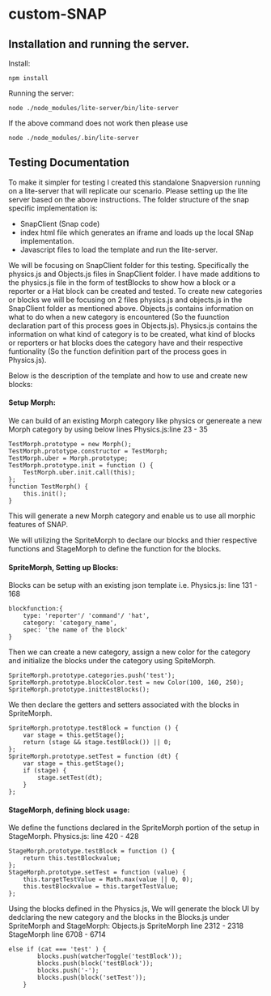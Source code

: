 # custom-SNAP

## Installation and running the server.

Install:

```
npm install
```

Running the server:

```
node ./node_modules/lite-server/bin/lite-server
```

If the above command does not work then please use

```
node ./node_modules/.bin/lite-server
```

## Testing Documentation

To make it simpler for testing I created this standalone Snapversion running on a lite-server that will replicate our scenario.
Please setting up the lite server based on the above instructions.
The folder structure of the snap specific implementation is:
 - SnapClient (Snap code)
 - index html file which generates an iframe and loads up the local SNap implementation. 
 - Javascript files to load the template and run the lite-server.

We will be focusing on SnapClient folder for this testing. Specifically the physics.js and Objects.js files in SnapClient folder.
I have made additions to the physics.js file in the form of testBlocks to show how a block or a reporter or a Hat block can be created and tested. To create new categories or blocks we will be focusing on 2 files physics.js and objects.js in the SnapClient folder as mentioned above. Objects.js contains information on what to do when a new category is encountered (So the fuunction declaration part of this process goes in Objects.js). Physics.js contains the information on what kind of category is to be created, what kind of blocks or reporters or hat blocks does the category have and their respective funtionality (So the function definition part of the process goes in Physics.js). 

Below is the description of the template and how to use and create new blocks:
#### Setup Morph:
We can build of an existing Morph category like physics or genereate a new Morph category by using below lines Physics.js:line 23 - 35

```
TestMorph.prototype = new Morph();
TestMorph.prototype.constructor = TestMorph;
TestMorph.uber = Morph.prototype;
TestMorph.prototype.init = function () {
    TestMorph.uber.init.call(this);
};
function TestMorph() {
    this.init();
}
```
This will generate a new Morph category and enable us to use all morphic features of SNAP.

We will utilizing the SpriteMorph to declare our blocks and thier respective functions and StageMorph to define the function for the blocks.

#### SpriteMorph, Setting up Blocks:
Blocks can be setup with an existing json template i.e.
Physics.js: line 131 - 168
```
blockfunction:{
    type: 'reporter'/ 'command'/ 'hat',
    category: 'category_name',
    spec: 'the name of the block' 
}
```
Then we can create a new category, assign a new color for the category and initialize the blocks under the category using SpiteMorph.

```
SpriteMorph.prototype.categories.push('test');
SpriteMorph.prototype.blockColor.test = new Color(100, 160, 250);
SpriteMorph.prototype.inittestBlocks();
```

We then declare the getters and setters associated with the blocks in SpriteMorph.

```
SpriteMorph.prototype.testBlock = function () {
    var stage = this.getStage();
    return (stage && stage.testBlock()) || 0;
};
SpriteMorph.prototype.setTest = function (dt) {
    var stage = this.getStage();
    if (stage) {
        stage.setTest(dt);
    }
};
```
#### StageMorph, defining block usage:
We define the functions declared in the SpriteMorph portion of the setup in StageMorph. 
Physics.js: line 420 - 428

```
StageMorph.prototype.testBlock = function () {
    return this.testBlockvalue;
};
StageMorph.prototype.setTest = function (value) {
    this.targetTestValue = Math.max(value || 0, 0);
    this.testBlockvalue = this.targetTestValue;
};
```
Using the blocks defined in the Physics.js, We will generate the block UI by dedclaring the new category and the blocks in the Blocks.js under SpriteMorph and StageMorph:
Objects.js
SpriteMorph line 2312 - 2318
StageMorph line 6708 - 6714
```
else if (cat === 'test' ) {
        blocks.push(watcherToggle('testBlock'));
        blocks.push(block('testBlock'));
        blocks.push('-');
        blocks.push(block('setTest'));
    }
```
